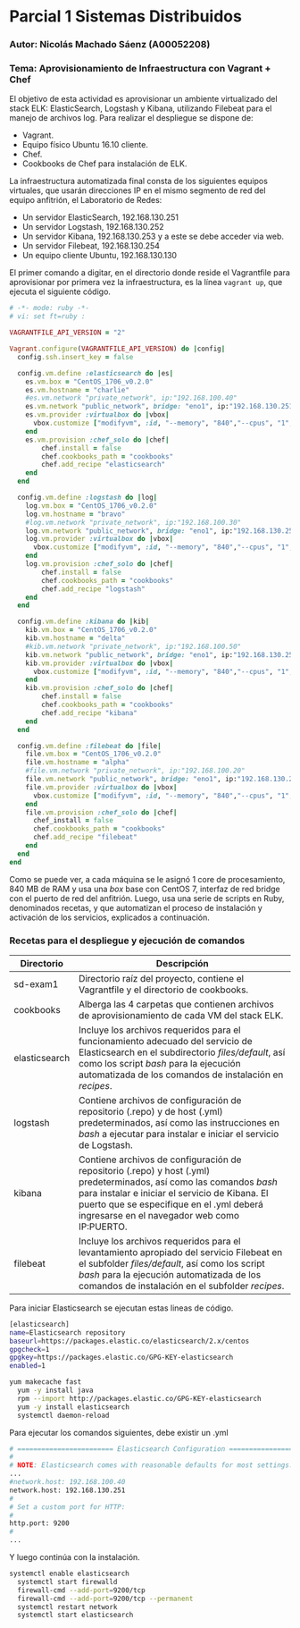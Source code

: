 # Parcial 1 Sistemas Distribuidos
### Autor: Nicolás Machado Sáenz (A00052208)
### Tema: Aprovisionamiento de Infraestructura con Vagrant + Chef

El objetivo de esta actividad es aprovisionar un ambiente virtualizado del stack ELK: ElasticSearch, Logstash
y Kibana, utilizando Filebeat para el manejo de archivos log. Para realizar el despliegue se dispone de:
  * Vagrant.
  * Equipo físico Ubuntu 16.10 cliente.
  * Chef.
  * Cookbooks de Chef para instalación de ELK.
  
La infraestructura automatizada final consta de los siguientes equipos virtuales, que usarán direcciones IP en
el mismo segmento de red del equipo anfitrión, el Laboratorio de Redes:
  * Un servidor ElasticSearch, 192.168.130.251
  * Un servidor Logstash, 192.168.130.252
  * Un servidor Kibana, 192.168.130.253 y a este se debe acceder via web.
  * Un servidor Filebeat, 192.168.130.254
  * Un equipo cliente Ubuntu, 192.168.130.130
  
El primer comando a digitar, en el directorio donde reside el Vagrantfile para aprovisionar por primera vez
la infraestructura, es la línea ```vagrant up```, que ejecuta el siguiente código.

```ruby
# -*- mode: ruby -*-
# vi: set ft=ruby :

VAGRANTFILE_API_VERSION = "2"

Vagrant.configure(VAGRANTFILE_API_VERSION) do |config|
  config.ssh.insert_key = false

  config.vm.define :elasticsearch do |es|
    es.vm.box = "CentOS_1706_v0.2.0"
    es.vm.hostname = "charlie"
    #es.vm.network "private_network", ip:"192.168.100.40"
    es.vm.network "public_network", bridge: "eno1", ip:"192.168.130.251", netmask: "255.255.255.0"
    es.vm.provider :virtualbox do |vbox|
      vbox.customize ["modifyvm", :id, "--memory", "840","--cpus", "1", "--name", "elasticsearch_server" ]
    end
    es.vm.provision :chef_solo do |chef|
        chef.install = false
        chef.cookbooks_path = "cookbooks"
        chef.add_recipe "elasticsearch"
    end
  end

  config.vm.define :logstash do |log|
    log.vm.box = "CentOS_1706_v0.2.0"
    log.vm.hostname = "bravo"
    #log.vm.network "private_network", ip:"192.168.100.30"
    log.vm.network "public_network", bridge: "eno1", ip:"192.168.130.252", netmask: "255.255.255.0"
    log.vm.provider :virtualbox do |vbox|
      vbox.customize ["modifyvm", :id, "--memory", "840","--cpus", "1", "--name", "logstash_server"]
    end
    log.vm.provision :chef_solo do |chef|
	    chef.install = false
	    chef.cookbooks_path = "cookbooks"
	    chef.add_recipe "logstash"
    end
  end

  config.vm.define :kibana do |kib|
    kib.vm.box = "CentOS_1706_v0.2.0"
    kib.vm.hostname = "delta"
    #kib.vm.network "private_network", ip:"192.168.100.50"
    kib.vm.network "public_network", bridge: "eno1", ip:"192.168.130.253", netmask: "255.255.255.0"
    kib.vm.provider :virtualbox do |vbox|
      vbox.customize ["modifyvm", :id, "--memory", "840","--cpus", "1", "--name", "kibana_server" ]
    end
    kib.vm.provision :chef_solo do |chef|
        chef.install = false
        chef.cookbooks_path = "cookbooks"
        chef.add_recipe "kibana"
    end
  end

  config.vm.define :filebeat do |file|
    file.vm.box = "CentOS_1706_v0.2.0"
    file.vm.hostname = "alpha"
    #file.vm.network "private_network", ip:"192.168.100.20"
    file.vm.network "public_network", bridge: "eno1", ip:"192.168.130.254", netmask: "255.255.255.0"
    file.vm.provider :virtualbox do |vbox|
      vbox.customize ["modifyvm", :id, "--memory", "840","--cpus", "1", "--name", "filebeat_server" ]
    end
    file.vm.provision :chef_solo do |chef|
      chef_install = false
      chef.cookbooks_path = "cookbooks"
      chef.add_recipe "filebeat"
    end
  end
end
```

Como se puede ver, a cada máquina se le asignó 1 core de procesamiento, 840 MB de RAM y usa una *box* base con
CentOS 7, interfaz de red bridge con el puerto de red del anfitrión. Luego, usa una serie de scripts en Ruby,
denominados recetas, y que automatizan el proceso de instalación y activación de los servicios, explicados a
continuación.

### Recetas para el despliegue y ejecución de comandos

Directorio | Descripción
---------- | -----------
sd-exam1 | Directorio raíz del proyecto, contiene el Vagrantfile y el directorio de cookbooks.
cookbooks | Alberga las 4 carpetas que contienen archivos de aprovisionamiento de cada VM del stack ELK.
elasticsearch | Incluye los archivos requeridos para el funcionamiento adecuado del servicio de Elasticsearch en el subdirectorio *files/default*, así como los script *bash* para la ejecución automatizada de los comandos de instalación en *recipes*.
logstash | Contiene archivos de configuración de repositorio (.repo) y de host (.yml) predeterminados, así como las instrucciones en *bash* a ejecutar para instalar e iniciar el servicio de Logstash.
kibana | Contiene archivos de configuración de repositorio (.repo) y host (.yml) predeterminados, así como las comandos *bash* para instalar e iniciar el servicio de Kibana. El puerto que se especifique en el .yml deberá ingresarse en el navegador web como IP:PUERTO.
filebeat | Incluye los archivos requeridos para el levantamiento apropiado del servicio Filebeat en el subfolder *files/default*, así como los script *bash* para la ejecución automatizada de los comandos de instalación en el subfolder *recipes*.

Para iniciar Elasticsearch se ejecutan estas lineas de código.

```bash
[elasticsearch]
name=Elasticsearch repository
baseurl=https://packages.elastic.co/elasticsearch/2.x/centos
gpgcheck=1
gpgkey=https://packages.elastic.co/GPG-KEY-elasticsearch
enabled=1
```

```bash
yum makecache fast
  yum -y install java
  rpm --import http://packages.elastic.co/GPG-KEY-elasticsearch
  yum -y install elasticsearch
  systemctl daemon-reload
```

Para ejecutar los comandos siguientes, debe existir un .yml
```bash
# ======================== Elasticsearch Configuration =========================
#
# NOTE: Elasticsearch comes with reasonable defaults for most settings.
...
#network.host: 192.168.100.40
network.host: 192.168.130.251
#
# Set a custom port for HTTP:
#
http.port: 9200
#
...
```

Y luego continúa con la instalación.
```bash
systemctl enable elasticsearch
  systemctl start firewalld
  firewall-cmd --add-port=9200/tcp
  firewall-cmd --add-port=9200/tcp --permanent
  systemctl restart network
  systemctl start elasticsearch
```
